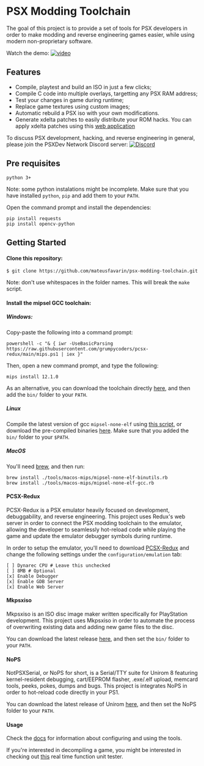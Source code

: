# PSX Modding Toolchain
The goal of this project is to provide a set of tools for PSX developers in order to make modding and reverse engineering games easier, while using modern non-proprietary software.

Watch the demo:
[![video](https://imgur.com/Mdqs9JH.jpg)](https://www.youtube.com/watch?v=-AE4QKrx5uY)

## Features
* Compile, playtest and build an ISO in just a few clicks;
* Compile C code into multiple overlays, targetting any PSX RAM address;
* Test your changes in game during runtime;
* Replace game textures using custom images;
* Automatic rebuild a PSX iso with your own modifications.
* Generate xdelta patches to easily distribute your ROM hacks. You can apply xdelta patches using this [web application](https://kotcrab.github.io/xdelta-wasm/)

To discuss PSX development, hacking, and reverse engineering in general, please join the PSXDev Network Discord server: [![Discord](https://img.shields.io/discord/642647820683444236)](https://discord.gg/QByKPpH)

## Pre requisites
```
python 3+
```
Note: some python instalations might be incomplete. Make sure that you have installed `python`, `pip` and add them to your `PATH`.

Open the command prompt and install the dependencies:
```
pip install requests
pip install opencv-python
```

## Getting Started
#### Clone this repository:
```
$ git clone https://github.com/mateusfavarin/psx-modding-toolchain.git
```
Note: don't use whitespaces in the folder names. This will break the `make` script.
#### Install the mipsel GCC toolchain:
##### Windows:
Copy-paste the following into a command prompt:
```
powershell -c "& { iwr -UseBasicParsing https://raw.githubusercontent.com/grumpycoders/pcsx-redux/main/mips.ps1 | iex }"
```
Then, open a new command prompt, and type the following:
```
mips install 12.1.0
```
As an alternative, you can download the toolchain directly [here](https://static.grumpycoder.net/pixel/mips/g++-mipsel-none-elf-12.1.0.zip), and then add the `bin/` folder to your `PATH`.

##### Linux
Compile the latest version of gcc `mipsel-none-elf` using [this script](https://github.com/grumpycoders/pcsx-redux/tree/main/tools/linux-mips), or download the pre-compiled binaries [here](https://drive.google.com/file/d/1VTCPRpriwPS5wkLVeDfx5dAXzUB1gAoa/view?usp=share_link). Make sure that you added the `bin/` folder to your `$PATH`.

##### MacOS
You'll need [brew](https://brew.sh/), and then run:
```
brew install ./tools/macos-mips/mipsel-none-elf-binutils.rb
brew install ./tools/macos-mips/mipsel-none-elf-gcc.rb
```

#### PCSX-Redux
PCSX-Redux is a PSX emulator heavily focused on development, debuggability, and reverse engineering. This project uses Redux's web server in order to connect the PSX modding toolchain to the emulator, allowing the developer to seamlessly hot-reload code while playing the game and update the emulator debugger symbols during runtime.

In order to setup the emulator, you'll need to download [PCSX-Redux](https://github.com/grumpycoders/pcsx-redux/#where) and change the following settings under the `configuration/emulation` tab:

```
[ ] Dynarec CPU # Leave this unchecked
[ ] 8MB # Optional
[x] Enable Debugger
[x] Enable GDB Server
[x] Enable Web Server
```

#### Mkpsxiso
Mkpsxiso is an ISO disc image maker written specifically for PlayStation development. This project uses Mkpsxiso in order to automate the process of overwriting existing data and adding new game files to the disc.

You can download the latest release [here](https://github.com/Lameguy64/mkpsxiso/releases), and then set the `bin/` folder to your `PATH`.

#### NoPS
NotPSXSerial, or NoPS for short, is a Serial/TTY suite for Unirom 8 featuring kernel-resident debugging, cart/EEPROM flasher, .exe/.elf upload, memcard tools, peeks, pokes, dumps and bugs. This project is integrates NoPS in order to hot-reload code directly in your PS1.

You can download the latest release of Unirom [here](https://github.com/JonathanDotCel/unirom8_bootdisc_and_firmware_for_ps1/releases), and then set the NoPS folder to your `PATH`.

#### Usage
Check the [docs](docs/) for information about configuring and using the tools.

If you're interested in decompiling a game, you might be interested in checking out [this](games/Example_CrashTeamRacing/mods/DecompUnitTester/README.md) real time function unit tester.